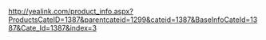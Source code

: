 http://yealink.com/product_info.aspx?ProductsCateID=1387&parentcateid=1299&cateid=1387&BaseInfoCateId=1387&Cate_Id=1387&index=3
